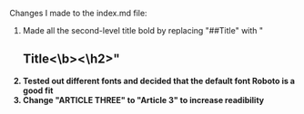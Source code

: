 Changes I made to the index.md file: 

1. Made all the second-level title bold by replacing "##Title" with "<h2><b>Title<\b><\h2>"
2. Tested out different fonts and decided that the default font Roboto is a good fit
3. Change "ARTICLE THREE" to "Article 3" to increase readibility
